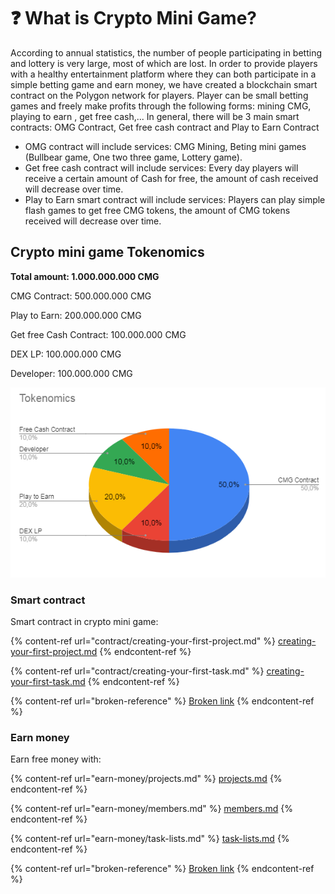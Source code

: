 # ❓ What is Crypto Mini Game?



According to annual statistics, the number of people participating in betting and lottery is very large, most of which are lost. In order to provide players with a healthy entertainment platform where they can both participate in a simple betting game and earn money, we have created a blockchain smart contract on the Polygon network for players. Player can be small betting games and freely make profits through the following forms: mining CMG, playing to earn , get free cash,... In general, there will be 3 main smart contracts: OMG Contract, Get free cash contract and Play to Earn Contract

* OMG contract will include services: CMG Mining, Beting mini games (Bullbear game, One two three game, Lottery game).
* Get free cash contract will include services: Every day players will receive a certain amount of Cash for free, the amount of cash received will decrease over time.&#x20;
* Play to Earn smart contract will include services: Players can play simple flash games to get free CMG tokens, the amount of CMG tokens received will decrease over time.

## Crypto mini game Tokenomics

**Total amount: 1.000.000.000 CMG**

CMG Contract: 500.000.000 CMG

Play to Earn: 200.000.000 CMG

Get free Cash Contract: 100.000.000 CMG

DEX LP: 100.000.000 CMG

Developer: 100.000.000 CMG

![Crypto mini game Tokenomics](.gitbook/assets/OMGTokenomics.PNG)

### Smart contract

Smart contract in crypto mini game:

{% content-ref url="contract/creating-your-first-project.md" %}
[creating-your-first-project.md](contract/creating-your-first-project.md)
{% endcontent-ref %}

{% content-ref url="contract/creating-your-first-task.md" %}
[creating-your-first-task.md](contract/creating-your-first-task.md)
{% endcontent-ref %}

{% content-ref url="broken-reference" %}
[Broken link](broken-reference)
{% endcontent-ref %}

### Earn money

Earn free money with:

{% content-ref url="earn-money/projects.md" %}
[projects.md](earn-money/projects.md)
{% endcontent-ref %}

{% content-ref url="earn-money/members.md" %}
[members.md](earn-money/members.md)
{% endcontent-ref %}

{% content-ref url="earn-money/task-lists.md" %}
[task-lists.md](earn-money/task-lists.md)
{% endcontent-ref %}

{% content-ref url="broken-reference" %}
[Broken link](broken-reference)
{% endcontent-ref %}
